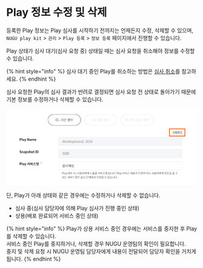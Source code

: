 # Play 정보 수정 및 삭제

등록한 Play 정보는 Play 심사를 시작하기 전까지는 언제든지 수정, 삭제할 수 있으며, `NUGU play kit` &gt; `관리` &gt; `Play 등록` &gt; `정보 등록` 페이지에서 진행할 수 있습니다.

Play 상태가 심사 대기\(심사 요청 중\) 상태일 때는 심사 요청을 취소해야 정보를 수정할 수 있습니다.

{% hint style="info" %}
심사 대기 중인 Play를 취소하는 방법은 [심사 취소](play-review/#review-cancellation)를 참고하세요.
{% endhint %}

심사 요청한 Play의 심사 결과가 반려로 결정되면 심사 요청 전 상태로 돌아가기 때문에 기본 정보를 수정하거나 삭제할 수 있습니다.

![](../.gitbook/assets/ch4_42_c01.png)

단, Play가 아래 상태와 같은 경우에는 수정하거나 삭제할 수 없습니다.

* 심사 중\(심사 담당자에 의해 Play 심사가 진행 중인 상태\)  
* 상용\(배포 완료되어 서비스 중인 상태\) 

{% hint style="info" %}
Play가 상용 서비스 중인 경우에는 서비스를 중지한 후 Play를 삭제할 수 있습니다.  
서비스 중인 Play를 중지하거나, 삭제할 경우 NUGU 운영팀의 확인이 필요합니다.  
중지 및 삭제 요청 시 NUGU 운영팀 담당자에게 내용이 전달되어 담당자 확인을 거치게 됩니다.
{% endhint %}

